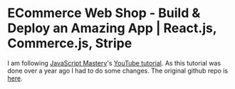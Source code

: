 # ECommerce Web Shop - Build & Deploy an Amazing App | React.js, Commerce.js, Stripe

I am following [JavaScript Mastery](https://www.youtube.com/channel/UCmXmlB4-HJytD7wek0Uo97A)'s [YouTube tutorial](https://www.youtube.com/watch?v=377AQ0y6LPA).
As this tutorial was done over a year ago I had to do some changes. The original github repo is [here](https://github.com/adrianhajdin/project_e_commerce).
